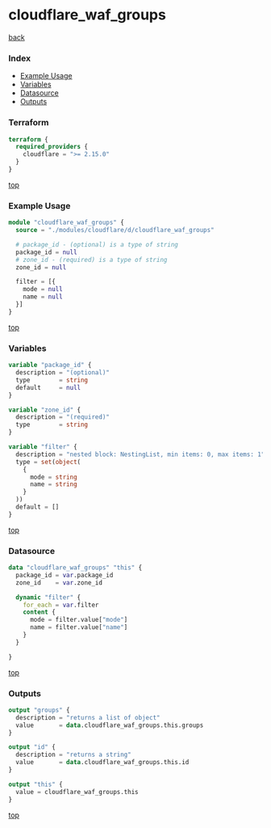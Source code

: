 # cloudflare_waf_groups

[back](../cloudflare.md)

### Index

- [Example Usage](#example-usage)
- [Variables](#variables)
- [Datasource](#datasource)
- [Outputs](#outputs)

### Terraform

```terraform
terraform {
  required_providers {
    cloudflare = ">= 2.15.0"
  }
}
```

[top](#index)

### Example Usage

```terraform
module "cloudflare_waf_groups" {
  source = "./modules/cloudflare/d/cloudflare_waf_groups"

  # package_id - (optional) is a type of string
  package_id = null
  # zone_id - (required) is a type of string
  zone_id = null

  filter = [{
    mode = null
    name = null
  }]
}
```

[top](#index)

### Variables

```terraform
variable "package_id" {
  description = "(optional)"
  type        = string
  default     = null
}

variable "zone_id" {
  description = "(required)"
  type        = string
}

variable "filter" {
  description = "nested block: NestingList, min items: 0, max items: 1"
  type = set(object(
    {
      mode = string
      name = string
    }
  ))
  default = []
}
```

[top](#index)

### Datasource

```terraform
data "cloudflare_waf_groups" "this" {
  package_id = var.package_id
  zone_id    = var.zone_id

  dynamic "filter" {
    for_each = var.filter
    content {
      mode = filter.value["mode"]
      name = filter.value["name"]
    }
  }

}
```

[top](#index)

### Outputs

```terraform
output "groups" {
  description = "returns a list of object"
  value       = data.cloudflare_waf_groups.this.groups
}

output "id" {
  description = "returns a string"
  value       = data.cloudflare_waf_groups.this.id
}

output "this" {
  value = cloudflare_waf_groups.this
}
```

[top](#index)